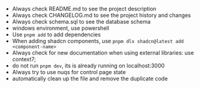 - Always check README.md to see the project description
- Always check CHANGELOG.md to see the project history and changes
- Always check schema.sql to see the database schema
- windows environment, use powershell
- Use `pnpm add` to add dependencies
- When adding shadcn components, use `pnpm dlx shadcn@latest add <component-name>`
- Always check for new documentation when using external libraries: use context7;
- do not run `pnpm dev`, its is already running on localhost:3000
- Always try to use nuqs for control page state
- automatically clean up the file and remove the duplicate code
